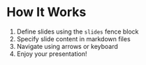 # How It Works

1. Define slides using the `slides` fence block
2. Specify slide content in markdown files
3. Navigate using arrows or keyboard
4. Enjoy your presentation! 